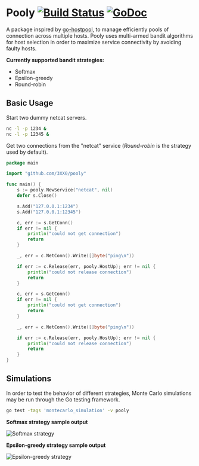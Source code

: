 Pooly [![Build Status](https://travis-ci.org/3XX0/pooly.svg)](https://travis-ci.org/3XX0/pooly) [![GoDoc](https://godoc.org/github.com/3XX0/pooly?status.png)](http://godoc.org/github.com/3XX0/pooly)
=====

A package inspired by [go-hostpool](https://github.com/bitly/go-hostpool), to manage efficiently pools of connection across multiple hosts. Pooly uses multi-armed bandit algorithms for host selection in order to maximize service connectivity by avoiding faulty hosts.

**Currently supported bandit strategies:**
* Softmax
* Epsilon-greedy
* Round-robin


Basic Usage
-----------

Start two dummy netcat servers.
```sh
nc -l -p 1234 &
nc -l -p 12345 &
```

Get two connections from the "netcat" service (_Round-robin_ is the strategy used by default).
```go
package main

import "github.com/3XX0/pooly"

func main() {
	s := pooly.NewService("netcat", nil)
	defer s.Close()

	s.Add("127.0.0.1:1234")
	s.Add("127.0.0.1:12345")

	c, err := s.GetConn()
	if err != nil {
		println("could not get connection")
		return
	}

	_, err = c.NetConn().Write([]byte("ping\n"))

	if err := c.Release(err, pooly.HostUp); err != nil {
		println("could not release connection")
		return
	}

	c, err = s.GetConn()
	if err != nil {
		println("could not get connection")
		return
	}

	_, err = c.NetConn().Write([]byte("ping\n"))

	if err := c.Release(err, pooly.HostUp); err != nil {
		println("could not release connection")
		return
	}
}
```

Simulations
-----------

In order to test the behavior of different strategies, Monte Carlo simulations may be run through the Go testing framework.

```sh
go test -tags 'montecarlo_simulation' -v pooly
```

**Softmax strategy sample output**

![](https://github.com/3XX0/pooly/raw/master/misc/softmax_test.png "Softmax strategy")

**Epsilon-greedy strategy sample output**

![](https://github.com/3XX0/pooly/raw/master/misc/egreedy_test.png "Epsilon-greedy strategy")
